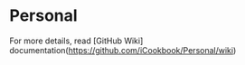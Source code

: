 # Personal

For more details, read [GitHub Wiki] documentation(https://github.com/iCookbook/Personal/wiki)
